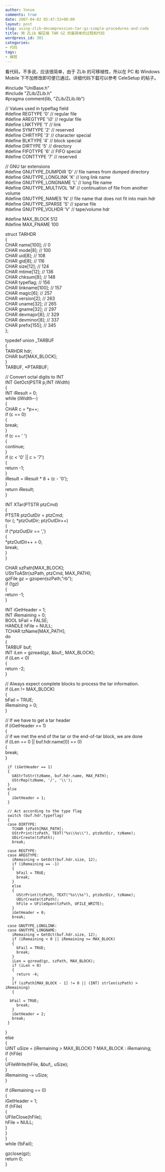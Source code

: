 ```yaml
---
author: Yonsm
comments: true
date: 2007-04-02 05:47:53+00:00
layout: post
slug: using-zlib-decompression-tar-gz-simple-procedures-and-code
title: 用 ZLib 解压缩 TAR GZ 的最简单的过程和代码
wordpress_id: 301
categories:
- 代码
tags:
- 编程
---
```


看代码，不多说，应该很简单，由于 ZLib 的可移植性，所以在 PC 和 Windows Mobile 下不加修改即可便已通过。<!-- more -->详细代码下载可以参考 CeleSetup 的帖子。  
  
  


  
#include "UniBase.h"  
#include "ZLib/ZLib.h"  
#pragma comment(lib, "ZLib/ZLib.lib")  
  
// Values used in typeflag field  
#define REGTYPE       '0'       // regular file  
#define AREGTYPE      '\0'      // regular file  
#define LNKTYPE       '1'       // link  
#define SYMTYPE       '2'       // reserved  
#define CHRTYPE       '3'       // character special  
#define BLKTYPE       '4'       // block special  
#define DIRTYPE       '5'       // directory  
#define FIFOTYPE      '6'       // FIFO special  
#define CONTTYPE      '7'       // reserved  
  
//  GNU tar extensions  
#define GNUTYPE_DUMPDIR   'D'       // file names from dumped directory  
#define GNUTYPE_LONGLINK  'K'       // long link name  
#define GNUTYPE_LONGNAME  'L'       // long file name  
#define GNUTYPE_MULTIVOL  'M'       // continuation of file from another volume  
#define GNUTYPE_NAMES   'N'       // file name that does not fit into main hdr  
#define GNUTYPE_SPARSE    'S'       // sparse file  
#define GNUTYPE_VOLHDR    'V'       // tape/volume hdr  
  
  
#define MAX_BLOCK 512  
#define MAX_FNAME 100  
  
struct TARHDR  
{  
 CHAR name[100];               //   0  
 CHAR mode[8];                 // 100  
 CHAR uid[8];                  // 108  
 CHAR gid[8];                  // 116  
 CHAR size[12];                // 124  
 CHAR mtime[12];               // 136  
 CHAR chksum[8];               // 148  
 CHAR typeflag;                // 156  
 CHAR linkname[100];           // 157  
 CHAR magic[6];                // 257  
 CHAR version[2];              // 263  
 CHAR uname[32];               // 265  
 CHAR gname[32];               // 297  
 CHAR devmajor[8];             // 329  
 CHAR devminor[8];             // 337  
 CHAR prefix[155];             // 345  
};  
  
typedef union _TARBUF  
{  
 TARHDR hdr;  
 CHAR buf[MAX_BLOCK];  
}  
TARBUF, *PTARBUF;  
  
  
// Convert octal digits to INT  
INT GetOct(PSTR p,INT iWidth)  
{  
 INT iResult = 0;  
 while (iWidth--)  
 {  
   CHAR c = *p++;  
   if (c == 0)  
   {  
     break;  
   }  
   if (c == ' ')  
   {  
     continue;  
   }  
   if (c < '0' || c > '7')  
   {  
     return -1;  
   }  
   iResult = iResult * 8 + (c - '0');  
 }  
 return iResult;  
}  
  
INT XTar(PTSTR ptzCmd)  
{  
 PTSTR ptzOutDir = ptzCmd;  
 for (; *ptzOutDir; ptzOutDir++)  
 {  
   if (*ptzOutDir == ',')  
   {  
     *ptzOutDir++ = 0;  
     break;  
   }  
 }  
  
 CHAR szPath[MAX_BLOCK];  
 UStrToAStr(szPath, ptzCmd, MAX_PATH);  
 gzFile gz = gzopen(szPath,"rb");  
 if (!gz)  
 {  
   return -1;  
 }  
  
 INT iGetHeader = 1;  
 INT iRemaining = 0;  
 BOOL bFail = FALSE;  
 HANDLE hFile = NULL;  
 TCHAR tzName[MAX_PATH];  
 do  
 {  
   TARBUF buf;  
   INT iLen = gzread(gz, &buf;, MAX_BLOCK);  
   if (iLen < 0)  
   {  
     return -2;  
   }  
  
   // Always expect complete blocks to process the tar information.  
   if (iLen != MAX_BLOCK)  
   {  
     bFail = TRUE;  
     iRemaining = 0;  
   }  
  
   // If we have to get a tar header  
   if (iGetHeader >= 1)  
   {  
     // if we met the end of the tar or the end-of-tar block, we are done  
     if (iLen == 0 || buf.hdr.name[0] == 0)  
     {  
       break;  
     }  
  
     if (iGetHeader == 1)  
     {  
       UAStrToStr(tzName, buf.hdr.name, MAX_PATH);  
       UStrRep(tzName, '/', '\\');  
     }  
     else  
     {  
       iGetHeader = 1;  
     }  
  
     // Act according to the type flag  
     switch (buf.hdr.typeflag)  
     {  
     case DIRTYPE:  
       TCHAR tzPath[MAX_PATH];  
       UStrPrint(tzPath, TEXT("%s\\%s\\"), ptzOutDir, tzName);  
       UDirCreate(tzPath);  
       break;  
  
     case REGTYPE:  
     case AREGTYPE:  
       iRemaining = GetOct(buf.hdr.size, 12);  
       if (iRemaining == -1)  
       {  
         bFail = TRUE;  
         break;  
       }  
       else  
       {  
         UStrPrint(tzPath, TEXT("%s\\%s"), ptzOutDir, tzName);  
         UDirCreate(tzPath);  
         hFile = UFileOpen(tzPath, UFILE_WRITE);  
       }  
       iGetHeader = 0;  
       break;  
  
     case GNUTYPE_LONGLINK:  
     case GNUTYPE_LONGNAME:  
       iRemaining = GetOct(buf.hdr.size, 12);  
       if (iRemaining < 0 || iRemaining >= MAX_BLOCK)  
       {  
         bFail = TRUE;  
         break;  
       }  
       iLen = gzread(gz, szPath, MAX_BLOCK);  
       if (iLen < 0)  
       {  
         return -4;  
       }  
       if (szPath[MAX_BLOCK - 1] != 0 || (INT) strlen(szPath) > iRemaining)  
       {  
   
      bFail = TRUE;  
         break;  
       }  
       iGetHeader = 2;  
       break;  
     }  
   }  
   else  
   {  
     UINT uSize = (iRemaining > MAX_BLOCK) ? MAX_BLOCK : iRemaining;  
     if (hFile)  
     {  
       UFileWrite(hFile, &buf;, uSize);  
     }  
     iRemaining -= uSize;  
   }  
  
   if (iRemaining == 0)  
   {  
     iGetHeader = 1;  
     if (hFile)  
     {  
       UFileClose(hFile);  
       hFile = NULL;  
     }  
   }  
 }  
 while (!bFail);  
  
 gzclose(gz);  
 return 0;  
}
